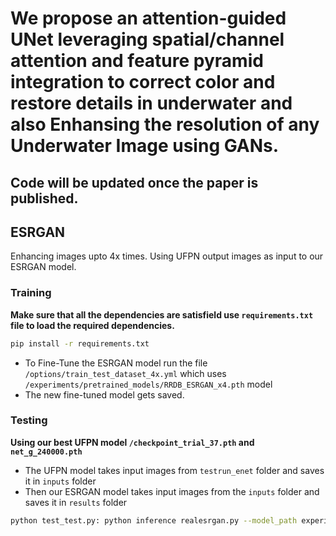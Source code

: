 # We propose an attention-guided UNet leveraging spatial/channel attention and feature pyramid integration to correct color and restore details in underwater and also Enhansing the resolution of any Underwater Image using GANs.

## Code will be updated once the paper is published.
## ESRGAN

Enhancing images upto 4x times. Using UFPN output images as input to our ESRGAN model.

### Training
**Make sure that all the dependencies are satisfield use `requirements.txt` file to load the required dependencies.**
```bash
pip install -r requirements.txt
```

- To Fine-Tune the ESRGAN model run the file `/options/train_test_dataset_4x.yml` which uses `/experiments/pretrained_models/RRDB_ESRGAN_x4.pth` model
- The new fine-tuned model gets saved.

### Testing
**Using our best UFPN model `/checkpoint_trial_37.pth` and `net_g_240000.pth`**
- The UFPN model takes input images from `testrun_enet` folder and saves it in `inputs` folder
- Then our ESRGAN model takes input images from the `inputs` folder and saves it in `results` folder
```bash
python test_test.py: python inference realesrgan.py --model_path experiments/pretrained_ models/net_g_240000.pth -- input inputs
```
